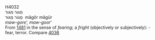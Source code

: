 <body>
  <p>H4032<br>  מגוּר    מגור  <br> מָגוֹר  מָגוּר  ‎  mâgôr  mâgûr  <br><i>maw-gore‘,</i> <i>maw-goor‘ </i><br>From <a href="h1481.htm">1481</a> in the sense of <i>fearing</i>; a <i>fright</i> (objectively or subjectively): - fear, terror. Compare <a href="h4036.htm">4036</a> <br></p>
 </body>